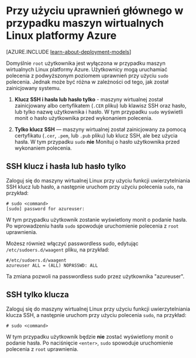 <properties 
    pageTitle="Za pomocą uprawnień głównego w środowisku maszyn wirtualnych systemu Linux | Microsoft Azure" 
    description="Dowiedz się, jak używać uprawnień głównego na maszyny wirtualnej Linux Azure." 
    services="virtual-machines-linux" 
    documentationCenter="" 
    authors="szarkos" 
    manager="timlt" 
    editor=""
    tags="azure-service-management,azure-resource-manager" />

<tags 
    ms.service="virtual-machines-linux" 
    ms.workload="infrastructure-services" 
    ms.tgt_pltfrm="vm-linux" 
    ms.devlang="na" 
    ms.topic="article" 
    ms.date="10/17/2016" 
    ms.author="szark"/>


# <a name="using-root-privileges-on-linux-virtual-machines-in-azure"></a>Przy użyciu uprawnień głównego w przypadku maszyn wirtualnych Linux platformy Azure

[AZURE.INCLUDE [learn-about-deployment-models](../../includes/learn-about-deployment-models-both-include.md)]

Domyślnie `root` użytkownika jest wyłączona w przypadku maszyn wirtualnych Linux platformy Azure. Użytkownicy mogą uruchamiać polecenia z podwyższonym poziomem uprawnień przy użyciu `sudo` polecenia. Jednak może być różna w zależności od tego, jak został zainicjowany systemu.

1. **Klucz SSH i hasła lub hasło tylko** - maszyny wirtualnej został zainicjowany albo certyfikatem (`.CER` pliku) lub klawisz SSH oraz hasło, lub tylko nazwę użytkownika i hasło. W tym przypadku `sudo` wyświetli monit o hasło użytkownika przed wykonaniem polecenia.

2. **Tylko klucz SSH** — maszyny wirtualnej został zainicjowany za pomocą certyfikatu (`.cer`, `.pem`, lub `.pub` pliku) lub klucz SSH, ale bez użycia hasła.  W tym przypadku `sudo` **nie** Monituj o hasło użytkownika przed wykonaniem polecenia.


## <a name="ssh-key-and-password-or-password-only"></a>SSH klucz i hasła lub hasło tylko

Zaloguj się do maszyny wirtualnej Linux przy użyciu funkcji uwierzytelniania SSH klucz lub hasło, a następnie uruchom przy użyciu polecenia `sudo`, na przykład:

    # sudo <command>
    [sudo] password for azureuser:

W tym przypadku użytkownik zostanie wyświetlony monit o podanie hasła. Po wprowadzeniu hasła `sudo` spowoduje uruchomienie polecenia z `root` uprawnienia.

Możesz również włączyć passwordless sudo, edytując `/etc/sudoers.d/waagent` pliku, na przykład:

    #/etc/sudoers.d/waagent
    azureuser ALL = (ALL) NOPASSWD: ALL

Ta zmiana pozwoli na passwordless sudo przez użytkownika "azureuser".

## <a name="ssh-key-only"></a>SSH tylko klucza

Zaloguj się do maszyny wirtualnej Linux przy użyciu funkcji uwierzytelniania klucza SSH, a następnie uruchom przy użyciu polecenia `sudo`, na przykład:

    # sudo <command>

W tym przypadku użytkownik będzie **nie** zostać wyświetlony monit o podanie hasła. Po naciśnięcie `<enter>`, `sudo` spowoduje uruchomienie polecenia z `root` uprawnienia.

 
